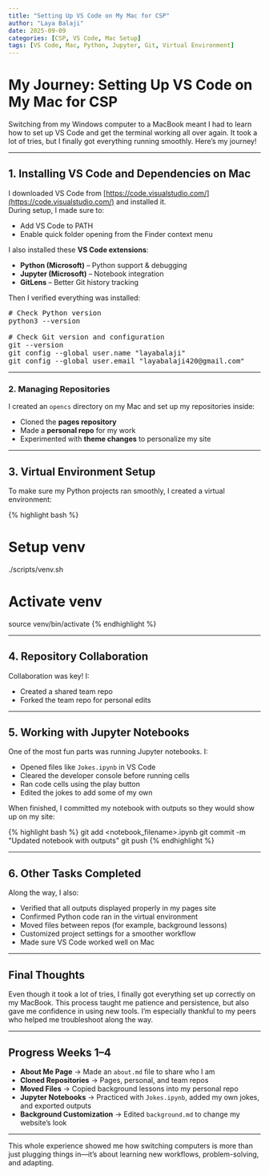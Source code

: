 ```yaml
---
title: "Setting Up VS Code on My Mac for CSP"
author: "Laya Balaji"
date: 2025-09-09
categories: [CSP, VS Code, Mac Setup]
tags: [VS Code, Mac, Python, Jupyter, Git, Virtual Environment]
---
```


# My Journey: Setting Up VS Code on My Mac for CSP

Switching from my Windows computer to a MacBook meant I had to learn how to set up VS Code and get the terminal working all over again. It took a lot of tries, but I finally got everything running smoothly. Here’s my journey!

---

## 1. Installing VS Code and Dependencies on Mac
I downloaded VS Code from [https://code.visualstudio.com/](https://code.visualstudio.com/) and installed it.  
During setup, I made sure to:  
- Add VS Code to PATH  
- Enable quick folder opening from the Finder context menu  

I also installed these **VS Code extensions**:  
- **Python (Microsoft)** – Python support & debugging  
- **Jupyter (Microsoft)** – Notebook integration  
- **GitLens** – Better Git history tracking  

Then I verified everything was installed:  

<pre>
# Check Python version
python3 --version

# Check Git version and configuration
git --version
git config --global user.name "layabalaji"
git config --global user.email "layabalaji420@gmail.com"
</pre>

---

### 2. Managing Repositories

I created an `opencs` directory on my Mac and set up my repositories inside:

- Cloned the **pages repository**  
- Made a **personal repo** for my work  
- Experimented with **theme changes** to personalize my site  

---

## 3. Virtual Environment Setup

To make sure my Python projects ran smoothly, I created a virtual environment:

{% highlight bash %}
# Setup venv
./scripts/venv.sh

# Activate venv
source venv/bin/activate
{% endhighlight %}

---

## 4. Repository Collaboration

Collaboration was key! I:

- Created a shared team repo  
- Forked the team repo for personal edits  

---

## 5. Working with Jupyter Notebooks

One of the most fun parts was running Jupyter notebooks. I:

- Opened files like `Jokes.ipynb` in VS Code  
- Cleared the developer console before running cells  
- Ran code cells using the play button  
- Edited the jokes to add some of my own  

When finished, I committed my notebook with outputs so they would show up on my site:

{% highlight bash %}
git add <notebook_filename>.ipynb
git commit -m "Updated notebook with outputs"
git push
{% endhighlight %}

---

## 6. Other Tasks Completed

Along the way, I also:

- Verified that all outputs displayed properly in my pages site  
- Confirmed Python code ran in the virtual environment  
- Moved files between repos (for example, background lessons)  
- Customized project settings for a smoother workflow  
- Made sure VS Code worked well on Mac  

---

## Final Thoughts

Even though it took a lot of tries, I finally got everything set up correctly on my MacBook. This process taught me patience and persistence, but also gave me confidence in using new tools. I’m especially thankful to my peers who helped me troubleshoot along the way.  

---

## Progress Weeks 1–4

- **About Me Page** → Made an `about.md` file to share who I am  
- **Cloned Repositories** → Pages, personal, and team repos  
- **Moved Files** → Copied background lessons into my personal repo  
- **Jupyter Notebooks** → Practiced with `Jokes.ipynb`, added my own jokes, and exported outputs  
- **Background Customization** → Edited `background.md` to change my website’s look  

---

This whole experience showed me how switching computers is more than just plugging things in—it’s about learning new workflows, problem-solving, and adapting.